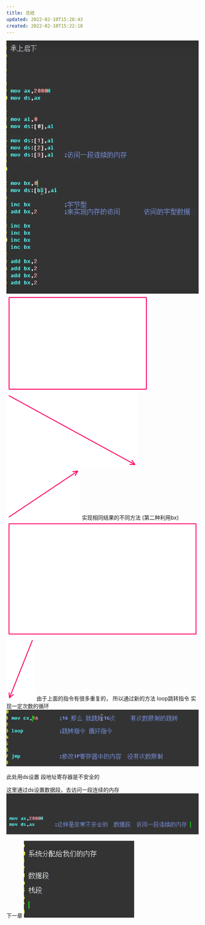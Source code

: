 ```yaml
---
title: 总结
updated: 2022-02-10T15:28:43
created: 2022-02-10T15:22:18
---
```


![image1](../../resources/a360a84ce52c48dcb6d19584a8134dae.png)
![image2](../../resources/254db4603c8b421a9ef9cc3620407f2f.png)![image3](../../resources/b91d7613242d4aa48c8c60b8f3273ffe.png)![image4](../../resources/b0b5bd525d214837accbb35570c003ee.png)
实现相同结果的不同方法
(第二种利用bx)
![image5](../../resources/b9a8a59402574af5b197f3f64dc9215e.png)![image6](../../resources/b23cae7bbf044ac3b1f85cdc3a05f60a.png)
由于上面的指令有很多重复的，
所以通过新的方法 loop跳转指令
实现一定次数的循环
![image7](../../resources/5713e85aaf484f46acf8df7f6458bd54.png)

此处用ds设置 段地址寄存器是不安全的

这里通过ds设置数据段，去访问一段连续的内存
![image8](../../resources/b4e2b1df3a33453b83b705d24a129bf1.png)

下一章
![image9](../../resources/9fee422eccb542e697bb232c4ecb93f8.png)

